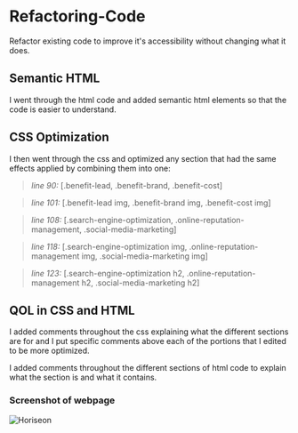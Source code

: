 # Refactoring-Code
Refactor existing code to improve it's accessibility without changing what it does.



## Semantic HTML

I went through the html code and added semantic html elements so that the code is easier to understand.



## CSS Optimization

I then went through the css and optimized any section that had the same effects applied by combining them into one: 

>*line 90:* [.benefit-lead, .benefit-brand, .benefit-cost]

>*line 101:*  [.benefit-lead img, .benefit-brand img, .benefit-cost img]

>*line 108:* [.search-engine-optimization, .online-reputation-management, .social-media-marketing]

>*line 118:* [.search-engine-optimization img, .online-reputation-management img, .social-media-marketing img]

>*line 123:* [.search-engine-optimization h2, .online-reputation-management h2, .social-media-marketing h2]



## QOL in CSS and HTML

I added comments throughout the css explaining what the different sections are for and I put specific comments above each of the portions that I edited to be more optimized.

I added comments throughout the different sections of html code to explain what the section is and what it contains.



### Screenshot of webpage
![Horiseon](https://user-images.githubusercontent.com/92492572/140593448-5625fb1a-8d8b-4f66-97a3-f26e74ff3751.png)
